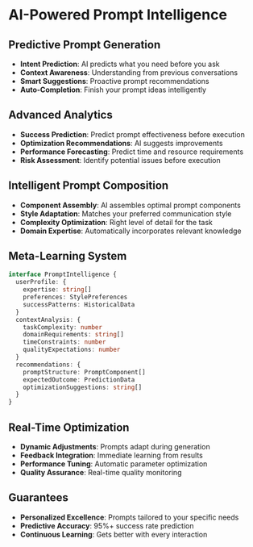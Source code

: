 # AI-Powered Prompt Intelligence

## Predictive Prompt Generation
- **Intent Prediction**: AI predicts what you need before you ask
- **Context Awareness**: Understanding from previous conversations
- **Smart Suggestions**: Proactive prompt recommendations
- **Auto-Completion**: Finish your prompt ideas intelligently

## Advanced Analytics
- **Success Prediction**: Predict prompt effectiveness before execution
- **Optimization Recommendations**: AI suggests improvements
- **Performance Forecasting**: Predict time and resource requirements
- **Risk Assessment**: Identify potential issues before execution

## Intelligent Prompt Composition
- **Component Assembly**: AI assembles optimal prompt components
- **Style Adaptation**: Matches your preferred communication style
- **Complexity Optimization**: Right level of detail for the task
- **Domain Expertise**: Automatically incorporates relevant knowledge

## Meta-Learning System
```typescript
interface PromptIntelligence {
  userProfile: {
    expertise: string[]
    preferences: StylePreferences
    successPatterns: HistoricalData
  }
  contextAnalysis: {
    taskComplexity: number
    domainRequirements: string[]
    timeConstraints: number
    qualityExpectations: number
  }
  recommendations: {
    promptStructure: PromptComponent[]
    expectedOutcome: PredictionData
    optimizationSuggestions: string[]
  }
}
```

## Real-Time Optimization
- **Dynamic Adjustments**: Prompts adapt during generation
- **Feedback Integration**: Immediate learning from results
- **Performance Tuning**: Automatic parameter optimization
- **Quality Assurance**: Real-time quality monitoring

## Guarantees
- **Personalized Excellence**: Prompts tailored to your specific needs
- **Predictive Accuracy**: 95%+ success rate prediction
- **Continuous Learning**: Gets better with every interaction
